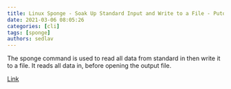 ```yaml
---
title: Linux Sponge - Soak Up Standard Input and Write to a File - Putorius
date: 2021-03-06 08:05:26
categories: [cli]
tags: [sponge]
authors: sedlav
---
```


The sponge command is used to read all data from standard in then write it to a file. It reads all data in, before opening the output file.

[Link](https://www.putorius.net/linux-sponge-soak-up-standard-input-and-write-to-a-file.html)

